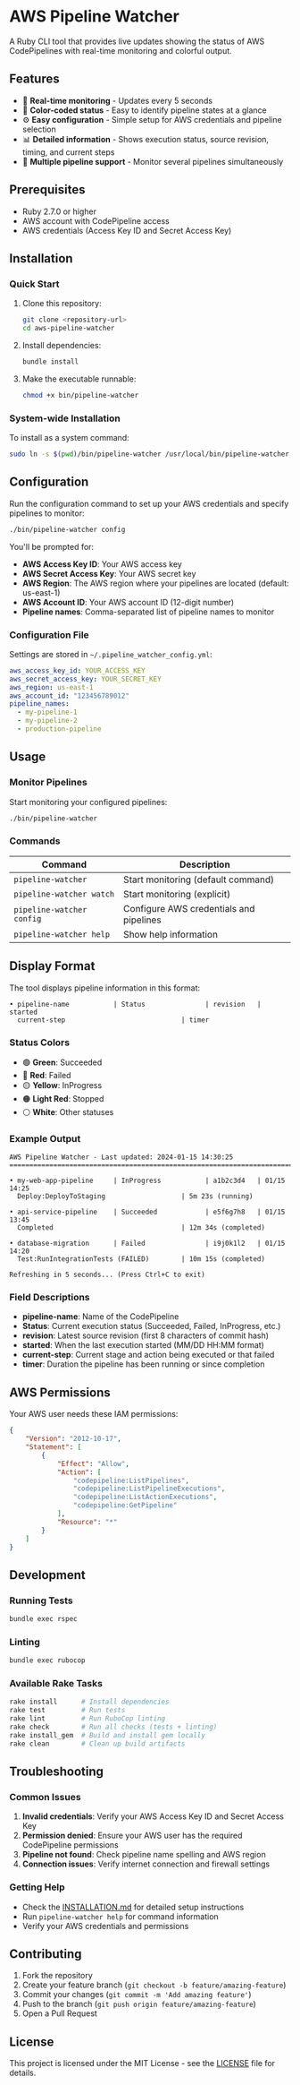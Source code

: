 # AWS Pipeline Watcher

A Ruby CLI tool that provides live updates showing the status of AWS CodePipelines with real-time monitoring and colorful output.

## Features

- 🔄 **Real-time monitoring** - Updates every 5 seconds
- 🎨 **Color-coded status** - Easy to identify pipeline states at a glance
- ⚙️ **Easy configuration** - Simple setup for AWS credentials and pipeline selection
- 📊 **Detailed information** - Shows execution status, source revision, timing, and current steps
- 🔧 **Multiple pipeline support** - Monitor several pipelines simultaneously

## Prerequisites

- Ruby 2.7.0 or higher
- AWS account with CodePipeline access
- AWS credentials (Access Key ID and Secret Access Key)

## Installation

### Quick Start

1. Clone this repository:
   ```bash
   git clone <repository-url>
   cd aws-pipeline-watcher
   ```

2. Install dependencies:
   ```bash
   bundle install
   ```

3. Make the executable runnable:
   ```bash
   chmod +x bin/pipeline-watcher
   ```

### System-wide Installation

To install as a system command:
```bash
sudo ln -s $(pwd)/bin/pipeline-watcher /usr/local/bin/pipeline-watcher
```

## Configuration

Run the configuration command to set up your AWS credentials and specify pipelines to monitor:

```bash
./bin/pipeline-watcher config
```

You'll be prompted for:
- **AWS Access Key ID**: Your AWS access key
- **AWS Secret Access Key**: Your AWS secret key  
- **AWS Region**: The AWS region where your pipelines are located (default: us-east-1)
- **AWS Account ID**: Your AWS account ID (12-digit number)
- **Pipeline names**: Comma-separated list of pipeline names to monitor

### Configuration File

Settings are stored in `~/.pipeline_watcher_config.yml`:

```yaml
aws_access_key_id: YOUR_ACCESS_KEY
aws_secret_access_key: YOUR_SECRET_KEY
aws_region: us-east-1
aws_account_id: "123456789012"
pipeline_names:
  - my-pipeline-1
  - my-pipeline-2
  - production-pipeline
```

## Usage

### Monitor Pipelines

Start monitoring your configured pipelines:

```bash
./bin/pipeline-watcher
```

### Commands

| Command | Description |
|---------|-------------|
| `pipeline-watcher` | Start monitoring (default command) |
| `pipeline-watcher watch` | Start monitoring (explicit) |
| `pipeline-watcher config` | Configure AWS credentials and pipelines |
| `pipeline-watcher help` | Show help information |

## Display Format

The tool displays pipeline information in this format:

```
• pipeline-name           | Status               | revision   | started
  current-step                             | timer
```

### Status Colors

- 🟢 **Green**: Succeeded
- 🔴 **Red**: Failed  
- 🟡 **Yellow**: InProgress
- 🟠 **Light Red**: Stopped
- ⚪ **White**: Other statuses

### Example Output

```
AWS Pipeline Watcher - Last updated: 2024-01-15 14:30:25
================================================================================

• my-web-app-pipeline     | InProgress           | a1b2c3d4   | 01/15 14:25
  Deploy:DeployToStaging                   | 5m 23s (running)

• api-service-pipeline    | Succeeded            | e5f6g7h8   | 01/15 13:45
  Completed                                | 12m 34s (completed)

• database-migration      | Failed               | i9j0k1l2   | 01/15 14:20
  Test:RunIntegrationTests (FAILED)        | 10m 15s (completed)

Refreshing in 5 seconds... (Press Ctrl+C to exit)
```

### Field Descriptions

- **pipeline-name**: Name of the CodePipeline
- **Status**: Current execution status (Succeeded, Failed, InProgress, etc.)
- **revision**: Latest source revision (first 8 characters of commit hash)
- **started**: When the last execution started (MM/DD HH:MM format)
- **current-step**: Current stage and action being executed or that failed
- **timer**: Duration the pipeline has been running or since completion

## AWS Permissions

Your AWS user needs these IAM permissions:

```json
{
    "Version": "2012-10-17",
    "Statement": [
        {
            "Effect": "Allow",
            "Action": [
                "codepipeline:ListPipelines",
                "codepipeline:ListPipelineExecutions", 
                "codepipeline:ListActionExecutions",
                "codepipeline:GetPipeline"
            ],
            "Resource": "*"
        }
    ]
}
```

## Development

### Running Tests

```bash
bundle exec rspec
```

### Linting

```bash
bundle exec rubocop
```

### Available Rake Tasks

```bash
rake install      # Install dependencies
rake test         # Run tests
rake lint         # Run RuboCop linting  
rake check        # Run all checks (tests + linting)
rake install_gem  # Build and install gem locally
rake clean        # Clean up build artifacts
```

## Troubleshooting

### Common Issues

1. **Invalid credentials**: Verify your AWS Access Key ID and Secret Access Key
2. **Permission denied**: Ensure your AWS user has the required CodePipeline permissions
3. **Pipeline not found**: Check pipeline name spelling and AWS region
4. **Connection issues**: Verify internet connection and firewall settings

### Getting Help

- Check the [INSTALLATION.md](INSTALLATION.md) for detailed setup instructions
- Run `pipeline-watcher help` for command information
- Verify your AWS credentials and permissions

## Contributing

1. Fork the repository
2. Create your feature branch (`git checkout -b feature/amazing-feature`)
3. Commit your changes (`git commit -m 'Add amazing feature'`)
4. Push to the branch (`git push origin feature/amazing-feature`)
5. Open a Pull Request

## License

This project is licensed under the MIT License - see the [LICENSE](LICENSE) file for details.
